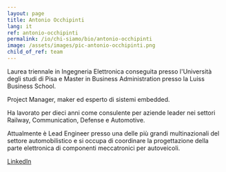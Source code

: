 ```yaml
---
layout: page
title: Antonio Occhipinti
lang: it
ref: antonio-occhipinti
permalink: /io/chi-siamo/bio/antonio-occhipinti
image: /assets/images/pic-antonio-occhipinti.png
child_of_ref: team
---
```


Laurea triennale in Ingegneria Elettronica conseguita presso l'Università degli studi di Pisa e Master in Business Administration presso la Luiss Business School.

Project Manager, maker ed esperto di sistemi embedded.

Ha lavorato per dieci anni come consulente per aziende leader nei settori Railway, Communication, Defense e Automotive.

Attualmente è Lead Engineer presso una delle più grandi multinazionali del settore automobilistico e si occupa di coordinare la progettazione della parte elettronica di componenti meccatronici per autoveicoli.

[LinkedIn](https://www.linkedin.com/in/antonio-occhipinti-09b26637/)
